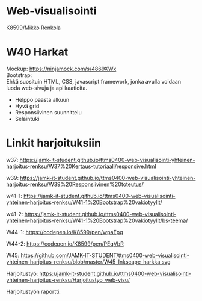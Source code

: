 # Web-visualisointi
K8599/Mikko Renkola

# W40 Harkat
Mockup: https://ninjamock.com/s/4869XWx<br>
Bootstrap:<br>
Ehkä suosituin HTML, CSS, javascript framework, jonka avulla voidaan luoda web-sivuja ja aplikaatioita.
+ Helppo päästä alkuun
+ Hyvä grid
+ Responsiivinen suunnittelu
+ Selaintuki

# Linkit harjoituksiin
w37: https://jamk-it-student.github.io/ttms0400-web-visualisointi-yhteinen-harjoitus-renksu/W37%20Kertaus-tutoriaali/responsive.html

w39: https://jamk-it-student.github.io/ttms0400-web-visualisointi-yhteinen-harjoitus-renksu/W39%20Responsiivinen%20toteutus/

w41-1: https://jamk-it-student.github.io/ttms0400-web-visualisointi-yhteinen-harjoitus-renksu/W41-1%20Bootstrap%20vakiotyylit/

w41-2: https://jamk-it-student.github.io/ttms0400-web-visualisointi-yhteinen-harjoitus-renksu/W41-1%20Bootstrap%20vakiotyylit/bs-teema/

W44-1: https://codepen.io/K8599/pen/wpaEpq

W44-2: https://codepen.io/K8599/pen/PEqVbR

W45: https://github.com/JAMK-IT-STUDENT/ttms0400-web-visualisointi-yhteinen-harjoitus-renksu/blob/master/W45_Inkscape_harkka.svg

Harjoitustyö: https://jamk-it-student.github.io/ttms0400-web-visualisointi-yhteinen-harjoitus-renksu/Harjoitustyo_web-visu/

Harjoitustyön raportti:
